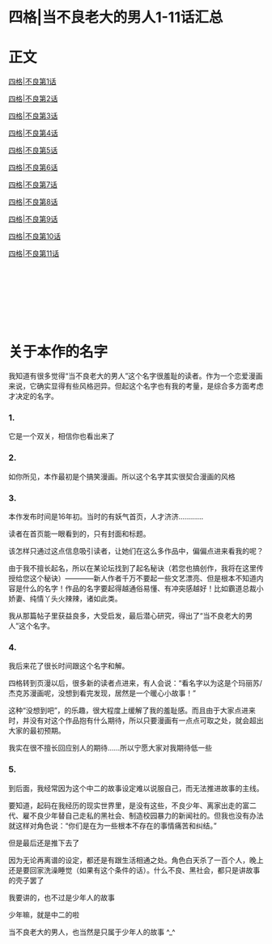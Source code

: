 # 四格|当不良老大的男人1-11话汇总




# 正文

[四格|不良第1话](https://northet.github.io/posts/%E4%B8%8D%E8%89%AF1/)

[四格|不良第2话](https://northet.github.io/posts/%E4%B8%8D%E8%89%AF2/)

[四格|不良第3话](https://northet.github.io/posts/%E4%B8%8D%E8%89%AF3/)

[四格|不良第4话](https://northet.github.io/posts/%E4%B8%8D%E8%89%AF4/)

[四格|不良第5话](https://northet.github.io/posts/%E4%B8%8D%E8%89%AF5/)

[四格|不良第6话](https://northet.github.io/posts/%E4%B8%8D%E8%89%AF6/)

[四格|不良第7话](https://northet.github.io/posts/%E4%B8%8D%E8%89%AF7/)

[四格|不良第8话](https://northet.github.io/posts/%E4%B8%8D%E8%89%AF8/)

[四格|不良第9话](https://northet.github.io/posts/%E4%B8%8D%E8%89%AF9/)

[四格|不良第10话](https://northet.github.io/posts/%E4%B8%8D%E8%89%AF10/)

[四格|不良第11话](https://northet.github.io/posts/%E4%B8%8D%E8%89%AF11/)


&nbsp;

&nbsp;

&nbsp;

&nbsp;


# 关于本作的名字

我知道有很多觉得“当不良老大的男人”这个名字很羞耻的读者。作为一个恋爱漫画来说，它确实显得有些风格迥异。但起这个名字也有我的考量，是综合多方面考虑才决定的名字。

### 1.
它是一个双关，相信你也看出来了

### 2.
如你所见，本作最初是个搞笑漫画。所以这个名字其实很契合漫画的风格

### 3.
本作发布时间是16年初。当时的有妖气首页，人才济济…………

读者在首页能一眼看到的，只有封面和标题。

该怎样只通过这点信息吸引读者，让她们在这么多作品中，偏偏点进来看我的呢？

由于我不擅长起名，所以在某论坛找到了起名秘诀（若您也搞创作，我将在这里传授给您这个秘诀）————新人作者千万不要起一些文艺漂亮、但是根本不知道内容是什么的名字！作品的名字要起得越通俗易懂、有冲突感越好！比如霸道总裁小娇妻、纯情丫头火辣辣，诸如此类。

我从那篇帖子里获益良多，大受启发，最后潜心研究，得出了“当不良老大的男人”这个名字。

### 4.
我后来花了很长时间跟这个名字和解。

四格转到页漫以后，很多新的读者点进来，有人会说：“看名字以为这是个玛丽苏/杰克苏漫画呢，没想到看完发现，居然是一个暖心小故事！”

这种“没想到吧”，的乐趣，很大程度上缓解了我的羞耻感。而且由于大家点进来时，并没有对这个作品抱有什么期待，所以只要漫画有一点点可取之处，就会超出大家的最初预期。

我实在很不擅长回应别人的期待……所以宁愿大家对我期待低一些

### 5.
到后面，我经常因为这个中二的故事设定难以说服自己，而无法推进故事的主线。

要知道，起码在我经历的现实世界里，是没有这些，不良少年、离家出走的富二代、雇不良少年替自己走私的黑社会、制造校园暴力的新闻社的。但我也没有办法就这样对角色说：“你们是在为一些根本不存在的事情痛苦和纠结。”

但是最后还是推下去了

因为无论再离谱的设定，都还是有跟生活相通之处。角色白天杀了一百个人，晚上还是要回家洗澡睡觉（如果有这个条件的话）。什么不良、黑社会，都只是讲故事的壳子罢了

我要讲的，也不过是少年人的故事

少年嘛，就是中二的啦

当不良老大的男人，也当然是只属于少年人的故事 ^_^

